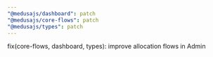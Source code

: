 ```yaml
---
"@medusajs/dashboard": patch
"@medusajs/core-flows": patch
"@medusajs/types": patch
---
```


fix(core-flows, dashboard, types): improve allocation flows in Admin
